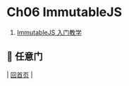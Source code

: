 # Ch06 ImmutableJS

1. [ImmutableJS 入门教学](https://github.com/fsdev124/reactjs/blob/master/Ch06/react-immutable-introduction.md)

## :door: 任意门
| [回首页](https://github.com/fsdev124/reactjs) |

